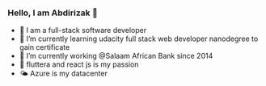 ### Hello, I am Abdirizak 👋

- 🔭 I am a full-stack software developer  
- 🌱 I’m currently learning udacity full stack web developer nanodegree to gain certificate 
- 🐳 I’m currently working @Salaam African Bank since 2014
- 👯 fluttera and react js is my passion
- 🌤 Azure is my datacenter
